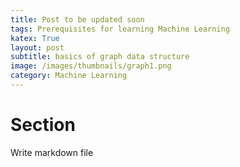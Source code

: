 ```yaml
---
title: Post to be updated soon
tags: Prerequisites for learning Machine Learning
katex: True
layout: post
subtitle: basics of graph data structure
image: /images/thumbnails/graph1.png
category: Machine Learning
---
```


# Section

Write markdown file